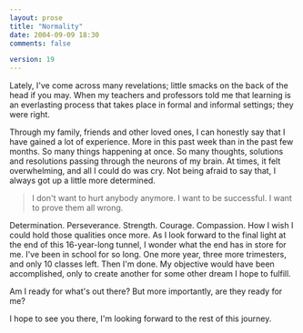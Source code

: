 ```yaml
---
layout: prose
title: "Normality"
date: 2004-09-09 18:30
comments: false

version: 19
---
```


Lately, I've come across many revelations; little smacks on the back of the head if you may. When my teachers and professors told me that learning is an everlasting process that takes place in formal and informal settings; they were right.

Through my family, friends and other loved ones, I can honestly say that I have gained a lot of experience. More in this past week than in the past few months. So many things happening at once. So many thoughts, solutions and resolutions passing through the neurons of my brain. At times, it felt overwhelming, and all I could do was cry. Not being afraid to say that, I always got up a little more determined.

> I don't want to hurt anybody anymore. I want to be successful. I want to prove them all wrong.

Determination. Perseverance. Strength. Courage. Compassion. How I wish I could hold those qualities once more.
As I look forward to the final light at the end of this 16-year-long tunnel, I wonder what the end has in store for me. I've been in school for so long. One more year, three more trimesters, and only 10 classes left. Then I'm done. My objective would have been accomplished, only to create another for some other dream I hope to fulfill.

Am I ready for what's out there? But more importantly, are they ready for me?

I hope to see you there, I'm looking forward to the rest of this journey.
